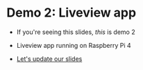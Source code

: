 # Demo 2: Liveview app

* If you're seeing this slides, _this_ is demo 2

* Liveview app running on Raspberry Pi 4

* [Let's update our slides](/slides)
